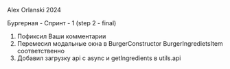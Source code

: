 Alex Orlanski 2024

Бургерная - Спринт - 1 (step 2 - final)

1) Пофиксил Ваши комментарии
2) Перемесил модальные окна в BurgerConstructor BurgerIngredietsItem соответственно
3) Добавил загрузку api c async и getIngredients в utils.api


